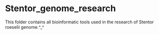 # Stentor_genome_research
This folder contains all bioinformatic tools used in the research of Stentor roeselii genome.^_^
